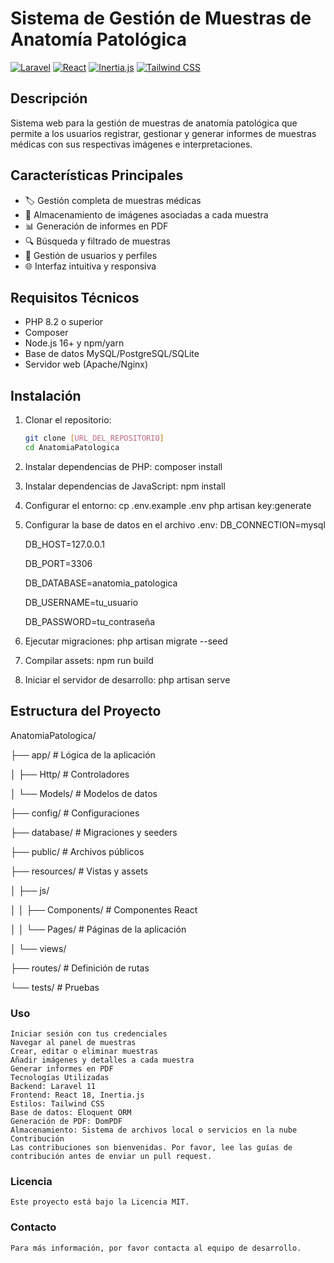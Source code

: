 # Sistema de Gestión de Muestras de Anatomía Patológica

[![Laravel](https://img.shields.io/badge/Laravel-FF2D20?style=for-the-badge&logo=laravel&logoColor=white)](https://laravel.com)
[![React](https://img.shields.io/badge/React-20232A?style=for-the-badge&logo=react&logoColor=61DAFB)](https://reactjs.org/)
[![Inertia.js](https://img.shields.io/badge/Inertia-000000?style=for-the-badge&logo=inertia&logoColor=white)](https://inertiajs.com/)
[![Tailwind CSS](https://img.shields.io/badge/Tailwind_CSS-38B2AC?style=for-the-badge&logo=tailwind-css&logoColor=white)](https://tailwindcss.com/)

## Descripción

Sistema web para la gestión de muestras de anatomía patológica que permite a los usuarios registrar, gestionar y generar informes de muestras médicas con sus respectivas imágenes e interpretaciones.

## Características Principales

- 🏷️ Gestión completa de muestras médicas
- 📸 Almacenamiento de imágenes asociadas a cada muestra
- 📊 Generación de informes en PDF
- 🔍 Búsqueda y filtrado de muestras
- 👥 Gestión de usuarios y perfiles
- 🌐 Interfaz intuitiva y responsiva

## Requisitos Técnicos

- PHP 8.2 o superior
- Composer
- Node.js 16+ y npm/yarn
- Base de datos MySQL/PostgreSQL/SQLite
- Servidor web (Apache/Nginx)

## Instalación

1. Clonar el repositorio:
   ```bash
   git clone [URL_DEL_REPOSITORIO]
   cd AnatomiaPatologica

2. Instalar dependencias de PHP:
    composer install

3. Instalar dependencias de JavaScript:
    npm install

4. Configurar el entorno:
    cp .env.example .env
    php artisan key:generate

5. Configurar la base de datos en el archivo .env:
    DB_CONNECTION=mysql

    DB_HOST=127.0.0.1

    DB_PORT=3306

    DB_DATABASE=anatomia_patologica

    DB_USERNAME=tu_usuario
    
    DB_PASSWORD=tu_contraseña

6. Ejecutar migraciones: 
    php artisan migrate --seed

7. Compilar assets: 
    npm run build

8. Iniciar el servidor de desarrollo: 
    php artisan serve

## Estructura del Proyecto

AnatomiaPatologica/

├── app/                  # Lógica de la aplicación

│   ├── Http/            # Controladores

│   └── Models/          # Modelos de datos

├── config/              # Configuraciones

├── database/            # Migraciones y seeders

├── public/              # Archivos públicos

├── resources/           # Vistas y assets

│   ├── js/

│   │   ├── Components/  # Componentes React

│   │   └── Pages/       # Páginas de la aplicación

│   └── views/

├── routes/              # Definición de rutas

└── tests/               # Pruebas

### Uso
    Iniciar sesión con tus credenciales
    Navegar al panel de muestras
    Crear, editar o eliminar muestras
    Añadir imágenes y detalles a cada muestra
    Generar informes en PDF
    Tecnologías Utilizadas
    Backend: Laravel 11
    Frontend: React 18, Inertia.js
    Estilos: Tailwind CSS
    Base de datos: Eloquent ORM
    Generación de PDF: DomPDF
    Almacenamiento: Sistema de archivos local o servicios en la nube
    Contribución
    Las contribuciones son bienvenidas. Por favor, lee las guías de contribución antes de enviar un pull request.

### Licencia
    Este proyecto está bajo la Licencia MIT.

### Contacto
    Para más información, por favor contacta al equipo de desarrollo.